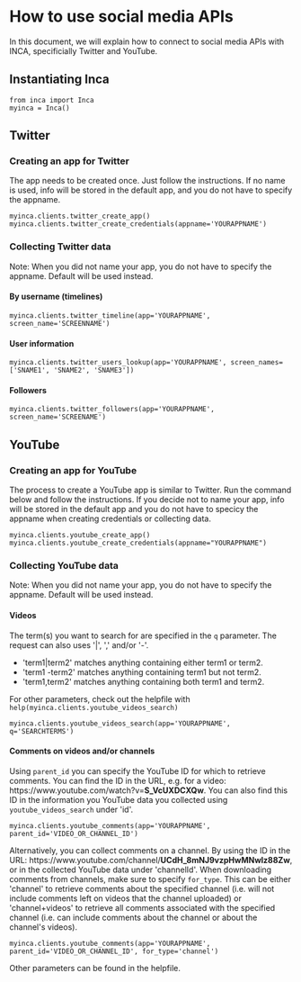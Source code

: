 # How to use social media APIs

In this document, we will explain how to connect to social media APIs with INCA, specificially Twitter and YouTube.

## Instantiating Inca
```
from inca import Inca 
myinca = Inca()
```

## Twitter

### Creating an app for Twitter
The app needs to be created once. Just follow the instructions. If no name is used, info will be stored in the default app, and you do not have to specify the appname.
```
myinca.clients.twitter_create_app()
myinca.clients.twitter_create_credentials(appname='YOURAPPNAME')
```

### Collecting Twitter data
Note: When you did not name your app, you do not have to specify the appname. Default will be used instead.
#### By username (timelines)
```
myinca.clients.twitter_timeline(app='YOURAPPNAME', screen_name='SCREENNAME')
```

#### User information
```
myinca.clients.twitter_users_lookup(app='YOURAPPNAME', screen_names=['SNAME1', 'SNAME2', 'SNAME3'])
```
#### Followers
```
myinca.clients.twitter_followers(app='YOURAPPNAME', screen_name='SCREENAME')
```

## YouTube

### Creating an app for YouTube
The process to create a YouTube app is similar to Twitter. Run the command below and follow the instructions. If you decide not to name your app, info will be stored in the default app and you do not have to specicy the appname when creating credentials or collecting data.
```
myinca.clients.youtube_create_app()
myinca.clients.youtube_create_credentials(appname="YOURAPPNAME")
```

### Collecting YouTube data

Note: When you did not name your app, you do not have to specify the appname. Default will be used instead.

#### Videos
The term(s) you want to search for are specified in the `q` parameter. The request can also uses '|', ',' and/or '-'.

- 'term1|term2' matches anything containing either term1 or term2.
- 'term1 -term2' matches anything containing term1 but not term2.
- 'term1,term2' matches anything containing both term1 and term2.

For other parameters, check out the helpfile with `help(myinca.clients.youtube_videos_search)`

```
myinca.clients.youtube_videos_search(app='YOURAPPNAME', q='SEARCHTERMS')
```

#### Comments on videos and/or channels
Using `parent_id` you can specify the YouTube ID for which to retrieve comments. You can find the ID in the URL, e.g. for a video: https<span></span>://www<span></span>.youtube.com/watch?v=__S_VcUXDCXQw__. You can also find this ID in the information you YouTube data you collected using `youtube_videos_search` under 'id'.

```
myinca.clients.youtube_comments(app='YOURAPPNAME', parent_id='VIDEO_OR_CHANNEL_ID')
```

Alternatively, you can collect comments on a channel. By using the ID in the URL: https<span></span>://www<span></span>.youtube.com/channel/__UCdH_8mNJ9vzpHwMNwlz88Zw__, or in the collected YouTube data under 'channelId'. When downloading comments from channels, make sure to specify `for_type`. This can be either 'channel' to retrieve comments about the specified channel (i.e. will not include comments left on videos that the channel uploaded) or 'channel+videos' to retrieve all comments associated with the specified channel (i.e. can include comments about the channel or about the channel's videos).

```
myinca.clients.youtube_comments(app='YOURAPPNAME', parent_id='VIDEO_OR_CHANNEL_ID', for_type='channel')
```

Other parameters can be found in the helpfile.

